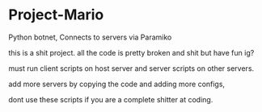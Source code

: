 # Project-Mario
Python botnet, Connects to servers via Paramiko


this is a shit project. all the code is pretty broken and shit but have fun ig?

must run client scripts on host server and server scripts on other servers. 

add more servers by copying the code and adding more configs,

dont use these scripts if you are a complete shitter at coding.
